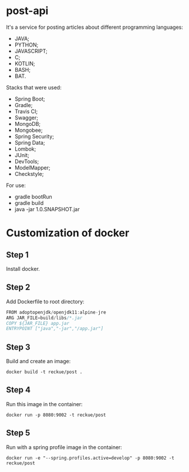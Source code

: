 # post-api

It's a service for posting articles about different programming languages:

- JAVA;
- PYTHON;
- JAVASCRIPT;
- C;
- KOTLIN;
- BASH;
- BAT. 

Stacks that were used:
- Spring Boot;
- Gradle;
- Travis CI;
- Swagger;
- MongoDB;
- Mongobee;
- Spring Security;
- Spring Data;
- Lombok;
- JUnit;
- DevTools;
- ModelMapper;
- Checkstyle;



For use:
- gradle bootRun
- gradle build
- java -jar 1.0.SNAPSHOT.jar


# Customization of docker

## Step 1
Install docker.

## Step 2
Add Dockerfile to root directory:
```java
FROM adoptopenjdk/openjdk11:alpine-jre
ARG JAR_FILE=build/libs/*.jar
COPY ${JAR_FILE} app.jar
ENTRYPOINT ["java","-jar","/app.jar"]
```

## Step 3
Build and create an image:
```
docker build -t reckue/post .
```

## Step 4
Run this image in the container:
```
docker run -p 8080:9002 -t reckue/post
```

## Step 5
Run with a spring profile image in the container:
```
docker run -e "--spring.profiles.active=develop" -p 8080:9002 -t reckue/post
```
